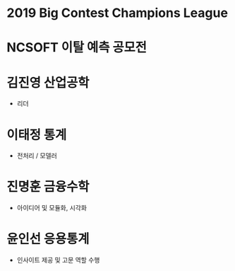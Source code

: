 # 2019 Big Contest Champions League
# NCSOFT 이탈 예측 공모전

# 김진영    산업공학
- 리더
# 이태정    통계
- 전처리 / 모델러
# 진명훈    금융수학
- 아이디어 및 모듈화, 시각화
# 윤인선    응용통계
- 인사이트 제공 및 고문 역할 수행

